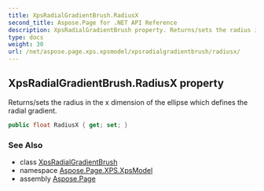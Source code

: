```yaml
---
title: XpsRadialGradientBrush.RadiusX
second_title: Aspose.Page for .NET API Reference
description: XpsRadialGradientBrush property. Returns/sets the radius in the x dimension of the ellipse which defines the radial gradient
type: docs
weight: 30
url: /net/aspose.page.xps.xpsmodel/xpsradialgradientbrush/radiusx/
---
```

## XpsRadialGradientBrush.RadiusX property

Returns/sets the radius in the x dimension of the ellipse which defines the radial gradient.

```csharp
public float RadiusX { get; set; }
```

### See Also

* class [XpsRadialGradientBrush](../)
* namespace [Aspose.Page.XPS.XpsModel](../../xpsradialgradientbrush/)
* assembly [Aspose.Page](../../../)



